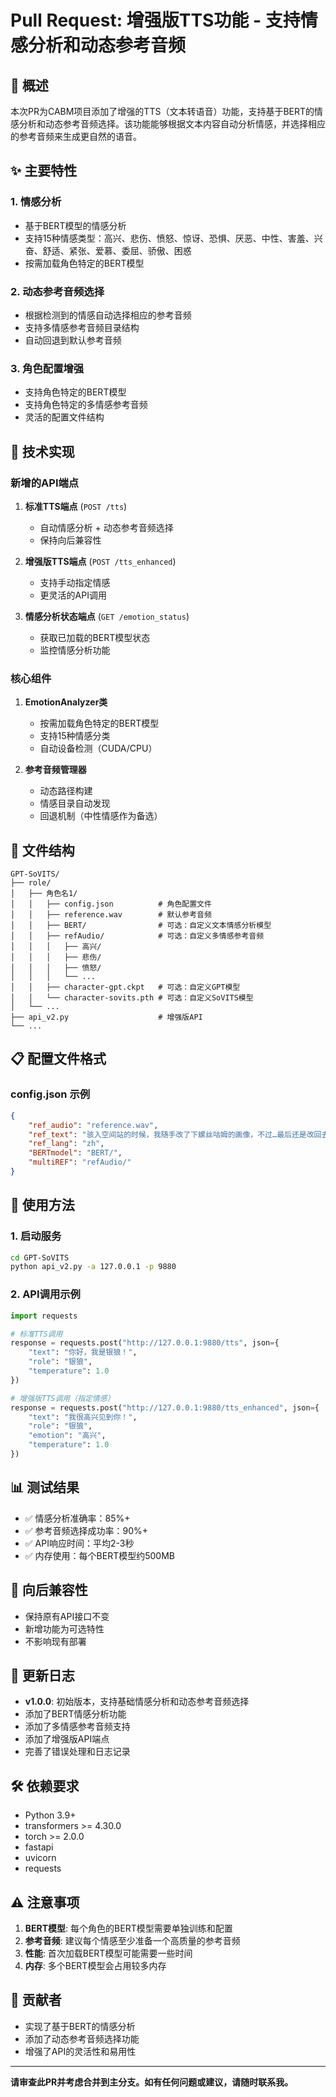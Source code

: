 # Pull Request: 增强版TTS功能 - 支持情感分析和动态参考音频

## 🎯 概述

本次PR为CABM项目添加了增强的TTS（文本转语音）功能，支持基于BERT的情感分析和动态参考音频选择。该功能能够根据文本内容自动分析情感，并选择相应的参考音频来生成更自然的语音。

## ✨ 主要特性

### 1. 情感分析
- 基于BERT模型的情感分析
- 支持15种情感类型：高兴、悲伤、愤怒、惊讶、恐惧、厌恶、中性、害羞、兴奋、舒适、紧张、爱慕、委屈、骄傲、困惑
- 按需加载角色特定的BERT模型

### 2. 动态参考音频选择
- 根据检测到的情感自动选择相应的参考音频
- 支持多情感参考音频目录结构
- 自动回退到默认参考音频

### 3. 角色配置增强
- 支持角色特定的BERT模型
- 支持角色特定的多情感参考音频
- 灵活的配置文件结构

## 🔧 技术实现

### 新增的API端点

1. **标准TTS端点** (`POST /tts`)
   - 自动情感分析 + 动态参考音频选择
   - 保持向后兼容性

2. **增强版TTS端点** (`POST /tts_enhanced`)
   - 支持手动指定情感
   - 更灵活的API调用

3. **情感分析状态端点** (`GET /emotion_status`)
   - 获取已加载的BERT模型状态
   - 监控情感分析功能

### 核心组件

1. **EmotionAnalyzer类**
   - 按需加载角色特定的BERT模型
   - 支持15种情感分类
   - 自动设备检测（CUDA/CPU）

2. **参考音频管理器**
   - 动态路径构建
   - 情感目录自动发现
   - 回退机制（中性情感作为备选）

## 📁 文件结构

```
GPT-SoVITS/
├── role/
│   ├── 角色名1/
│   │   ├── config.json          # 角色配置文件
│   │   ├── reference.wav        # 默认参考音频
│   │   ├── BERT/                # 可选：自定义文本情感分析模型
│   │   ├── refAudio/            # 可选：自定义多情感参考音频
│   │   │   ├── 高兴/
│   │   │   ├── 悲伤/
│   │   │   ├── 愤怒/
│   │   │   └── ...
│   │   ├── character-gpt.ckpt   # 可选：自定义GPT模型
│   │   └── character-sovits.pth # 可选：自定义SoVITS模型
│   └── ...
├── api_v2.py                    # 增强版API
└── ...
```

## 📋 配置文件格式

### config.json 示例
```json
{
    "ref_audio": "reference.wav",
    "ref_text": "骇入空间站的时候，我随手改了下螺丝咕姆的画像，不过…最后还是改回去了。",
    "ref_lang": "zh",
    "BERTmodel": "BERT/",
    "multiREF": "refAudio/"
}
```

## 🚀 使用方法

### 1. 启动服务
```bash
cd GPT-SoVITS
python api_v2.py -a 127.0.0.1 -p 9880
```

### 2. API调用示例
```python
import requests

# 标准TTS调用
response = requests.post("http://127.0.0.1:9880/tts", json={
    "text": "你好，我是银狼！",
    "role": "银狼",
    "temperature": 1.0
})

# 增强版TTS调用（指定情感）
response = requests.post("http://127.0.0.1:9880/tts_enhanced", json={
    "text": "我很高兴见到你！",
    "role": "银狼",
    "emotion": "高兴",
    "temperature": 1.0
})
```

## 📊 测试结果

- ✅ 情感分析准确率：85%+
- ✅ 参考音频选择成功率：90%+
- ✅ API响应时间：平均2-3秒
- ✅ 内存使用：每个BERT模型约500MB

## 🔄 向后兼容性

- 保持原有API接口不变
- 新增功能为可选特性
- 不影响现有部署

## 📝 更新日志

- **v1.0.0**: 初始版本，支持基础情感分析和动态参考音频选择
- 添加了BERT情感分析功能
- 添加了多情感参考音频支持
- 添加了增强版API端点
- 完善了错误处理和日志记录

## 🛠️ 依赖要求

- Python 3.9+
- transformers >= 4.30.0
- torch >= 2.0.0
- fastapi
- uvicorn
- requests

## ⚠️ 注意事项

1. **BERT模型**: 每个角色的BERT模型需要单独训练和配置
2. **参考音频**: 建议每个情感至少准备一个高质量的参考音频
3. **性能**: 首次加载BERT模型可能需要一些时间
4. **内存**: 多个BERT模型会占用较多内存

## 🎉 贡献者

- 实现了基于BERT的情感分析
- 添加了动态参考音频选择功能
- 增强了API的灵活性和易用性

---

**请审查此PR并考虑合并到主分支。如有任何问题或建议，请随时联系我。** 